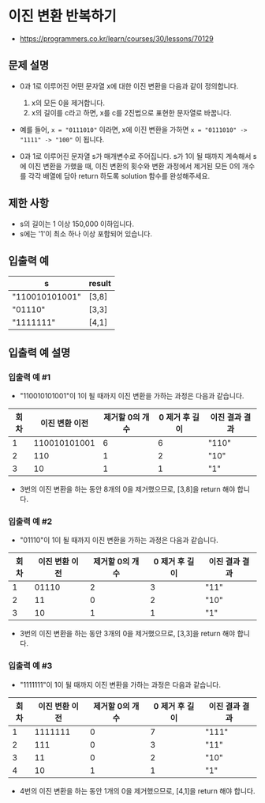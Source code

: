 # 이진 변환 반복하기

- https://programmers.co.kr/learn/courses/30/lessons/70129

## 문제 설명

- 0과 1로 이루어진 어떤 문자열 x에 대한 이진 변환을 다음과 같이 정의합니다.

    1. x의 모든 0을 제거합니다.
    2. x의 길이를 c라고 하면, x를 c를 2진법으로 표현한 문자열로 바꿉니다.
    
- 예를 들어, `x = "0111010"` 이라면, x에 이진 변환을 가하면 `x = "0111010" -> "1111" -> "100"` 이 됩니다.
- 0과 1로 이루어진 문자열 s가 매개변수로 주어집니다. s가 1이 될 때까지 계속해서 s에 이진 변환을 가했을 때, 이진 변환의 횟수와 변환 과정에서 제거된 모든 0의 개수를 각각 배열에 담아 return 하도록 solution 함수를 완성해주세요. 

## 제한 사항

- s의 길이는 1 이상 150,000 이하입니다.
- s에는 '1'이 최소 하나 이상 포함되어 있습니다.

## 입출력 예

| s | result |
| --- | --- |
| "110010101001" | [3,8] |
| "01110" | [3,3] |
| "1111111" | [4,1] |

## 입출력 예 설명

### 입출력 예 #1

- "110010101001"이 1이 될 때까지 이진 변환을 가하는 과정은 다음과 같습니다.

| 회차 | 이진 변환 이전 | 제거할 0의 개수 | 0 제거 후 길이 | 이진 결과 결과 |
| --- | --- | --- | --- | --- |
| 1 | 110010101001 | 6 | 6 | "110" |
| 2 | 110 | 1 | 2 | "10" |
| 3 | 10 | 1 | 1 | "1" |

- 3번의 이진 변환을 하는 동안 8개의 0을 제거했으므로, [3,8]을 return 해야 합니다.

### 입출력 예 #2

- "01110"이 1이 될 때까지 이진 변환을 가하는 과정은 다음과 같습니다.

| 회차 | 이진 변환 이전 | 제거할 0의 개수 | 0 제거 후 길이 | 이진 결과 결과 |
| --- | --- | --- | --- | --- |
| 1 | 01110 | 2 | 3 | "11" |
| 2 | 11 | 0 | 2 | "10" |
| 3 | 10 | 1 | 1 | "1" |

- 3번의 이진 변환을 하는 동안 3개의 0을 제거했으므로, [3,3]을 return 해야 합니다.

### 입출력 예 #3

- "1111111"이 1이 될 때까지 이진 변환을 가하는 과정은 다음과 같습니다.

| 회차 | 이진 변환 이전 | 제거할 0의 개수 | 0 제거 후 길이 | 이진 결과 결과 |
| --- | --- | --- | --- | --- |
| 1 | 1111111 | 0 | 7 | "111" |
| 2 | 111 | 0 | 3 | "11" |
| 3 | 11 | 0 | 2 | "10" |
| 4 | 10 | 1 | 1 | "1" |

- 4번의 이진 변환을 하는 동안 1개의 0을 제거했으므로, [4,1]을 return 해야 합니다.